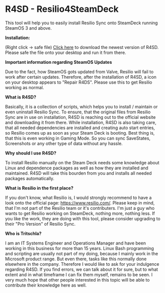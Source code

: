 # R4SD - Resilio4SteamDeck

This tool will help you to easily install Resilio Sync onto SteamDeck running SteamOS 3 and above.


**Installation:** 

(Right click -> safe file) [Click here](https://raw.githubusercontent.com/Tritschla/Resilio4SteamDeck/main/InstallResilio4SteamDeck.desktop) to download the newest version of R4SD. 
Please safe the file onto your desktop and run it from there.


**Important information regarding SteamOS Updates**

Due to the fact, how SteamOS gots updated from Valve, Resilio will fail to work after certain updates. 
Therefore, after the installation of R4SD, a icon on your desktop appears to "Repair R4DS". 
Please use this to get Resilio working as normal. 


**What is R4SD?**

Basically, it is a collection of scripts, which helps you to install / maintain or even uninstall Resilio Sync. 
To ensure, that the original files from Resilio Sync are in use on installation, R4SD is reaching out to the official website and downloading it from there. 
While installation, R4SD is also taking care, that all needed dependencies are installed and creating auto start entries, so Resilio comes up as soon as your Steam Deck is booting. 
Best thing is, that this is even working in Gaming Mode. So you can sync SaveStates, Screenshots or any other type of data without any hassle. 


**Why should I use R4SD?**

To install Resilio manually on the Steam Deck needs some knowledge about Linux and dependence packages as well as how they are installed and maintained.
R4SD will take this bourden from you and installs all needed packages automatically. 


**What is Resilio in the first place?**

If you don't know, what Resilio is, I would strongly recommend to have a look onto the official page: https://www.resilio.com/. 
Please keep in mind, that I'm not part of the Resilio team or it's contributers. 
I'm just a guy who wants to get Resilio working on SteamDeck, nothing more, nothing less. 
If you like the work, they are doing with this tool, please consider upgrading to their "Pro Version" of Resilio Sync. 


**Who is Tritschla?**

I am an IT Systems Engineer and Operations Manager and have been working in this business for more than 15 years. 
Linux Bash programming and scripting are usually not part of my doing, because I mainly work in the Microsoft product range. But even there, tasks like this normally done elsewhere in the company. 
Therefore I would like to ask for your indulgence regarding R4SD. If you find errors, we can talk about it for sure, but to what extent and in what timeframe I can fix them myself, remains to be seen. 
I very much hope that other people interested in this topic will be able to contribute their knowledge here as well. 

